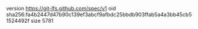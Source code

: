 version https://git-lfs.github.com/spec/v1
oid sha256:fa4b2447d47b90c139ef3abcf9afbdc25bbdb903ffab5a4a3bb45cb51524492f
size 5781
